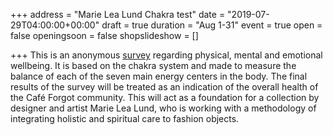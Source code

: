 +++
address = "Marie Lea Lund Chakra test"
date = "2019-07-29T04:00:00+00:00"
draft = true
duration = "Aug 1-31"
event = true
open = false
openingsoon = false
shopslideshow = []

+++
This is an anonymous [survey](https://lucyweisner.typeform.com/to/aVhysi "chakra survey") regarding physical, mental and emotional wellbeing. It is based on the chakra system and made to measure the balance of each of the seven main energy centers in the body. The final results of the survey will be treated as an indication of the overall health of the Café Forgot community. This will act as a foundation for a collection by designer and artist Marie Lea Lund, who is working with a methodology of integrating holistic and spiritual care to fashion objects.